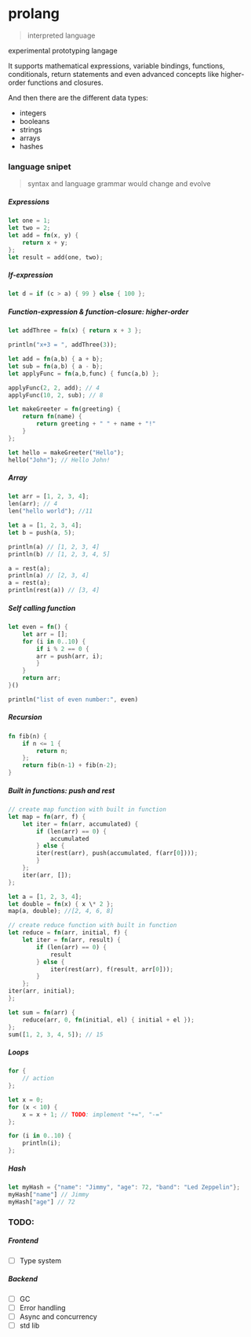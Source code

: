 # prolang

> interpreted language

experimental prototyping langage

It supports mathematical expressions, variable bindings, functions, conditionals, return statements and even advanced concepts like higher-order functions and closures.

And then there are the different data types:

- integers
- booleans
- strings
- arrays
- hashes

### language snipet

> syntax and language grammar would change and evolve

##### Expressions

```rs
let one = 1;
let two = 2;
let add = fn(x, y) {
    return x + y;
};
let result = add(one, two);
```

##### If-expression

```rs
let d = if (c > a) { 99 } else { 100 };
```

##### Function-expression & function-closure: higher-order

```rs
let addThree = fn(x) { return x + 3 };

println("x+3 = ", addThree(3));

let add = fn(a,b) { a + b};
let sub = fn(a,b) { a - b};
let applyFunc = fn(a,b,func) { func(a,b) };

applyFunc(2, 2, add); // 4
applyFunc(10, 2, sub); // 8

let makeGreeter = fn(greeting) {
    return fn(name) {
        return greeting + " " + name + "!"
    }
};

let hello = makeGreeter("Hello");
hello("John"); // Hello John!
```

##### Array

```rs
let arr = [1, 2, 3, 4];
len(arr); // 4
len("hello world"); //11

let a = [1, 2, 3, 4];
let b = push(a, 5);

println(a) // [1, 2, 3, 4]
println(b) // [1, 2, 3, 4, 5]

a = rest(a);
println(a) // [2, 3, 4]
a = rest(a);
println(rest(a)) // [3, 4]
```

##### Self calling function

```rs
let even = fn() {
    let arr = [];
    for (i in 0..10) {
        if i % 2 == 0 {
        arr = push(arr, i);
        }
    }
    return arr;
}()

println("list of even number:", even)

```

##### Recursion

```rs
fn fib(n) {
    if n <= 1 {
        return n;
    };
    return fib(n-1) + fib(n-2);
}

```

##### Built in functions: push and rest

```rs
// create map function with built in function
let map = fn(arr, f) {
    let iter = fn(arr, accumulated) {
        if (len(arr) == 0) {
            accumulated
        } else {
        iter(rest(arr), push(accumulated, f(arr[0])));
        }
    };
    iter(arr, []);
};

let a = [1, 2, 3, 4];
let double = fn(x) { x \* 2 };
map(a, double); //[2, 4, 6, 8]

// create reduce function with built in function
let reduce = fn(arr, initial, f) {
    let iter = fn(arr, result) {
        if (len(arr) == 0) {
            result
        } else {
            iter(rest(arr), f(result, arr[0]));
        }
    };
iter(arr, initial);
};

let sum = fn(arr) {
    reduce(arr, 0, fn(initial, el) { initial + el });
};
sum([1, 2, 3, 4, 5]); // 15

```

##### Loops

```rs
for {
    // action
};

let x = 0;
for (x < 10) {
    x = x + 1; // TODO: implement "+=", "-="
};

for (i in 0..10) {
    println(i);
};

```

##### Hash

```rs
let myHash = {"name": "Jimmy", "age": 72, "band": "Led Zeppelin"};
myHash["name"] // Jimmy
myHash["age"] // 72

```

### TODO:

##### Frontend

- [ ] Type system

##### Backend

- [ ] GC
- [ ] Error handling
- [ ] Async and concurrency
- [ ] std lib
